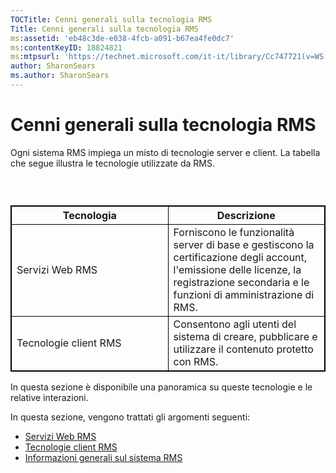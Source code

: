 ```yaml
---
TOCTitle: Cenni generali sulla tecnologia RMS
Title: Cenni generali sulla tecnologia RMS
ms:assetid: 'eb48c3de-e038-4fcb-a091-b67ea4fe0dc7'
ms:contentKeyID: 18824821
ms:mtpsurl: 'https://technet.microsoft.com/it-it/library/Cc747721(v=WS.10)'
author: SharonSears
ms.author: SharonSears
---
```


Cenni generali sulla tecnologia RMS
===================================

Ogni sistema RMS impiega un misto di tecnologie server e client. La tabella che segue illustra le tecnologie utilizzate da RMS.

###  

 
<table style="border:1px solid black;">
<colgroup>
<col width="50%" />
<col width="50%" />
</colgroup>
<thead>
<tr class="header">
<th style="border:1px solid black;" >Tecnologia</th>
<th style="border:1px solid black;" >Descrizione</th>
</tr>
</thead>
<tbody>
<tr class="odd">
<td style="border:1px solid black;">Servizi Web RMS</td>
<td style="border:1px solid black;">Forniscono le funzionalità server di base e gestiscono la certificazione degli account, l'emissione delle licenze, la registrazione secondaria e le funzioni di amministrazione di RMS.</td>
</tr>
<tr class="even">
<td style="border:1px solid black;">Tecnologie client RMS</td>
<td style="border:1px solid black;">Consentono agli utenti del sistema di creare, pubblicare e utilizzare il contenuto protetto con RMS.</td>
</tr>
</tbody>
</table>
  
In questa sezione è disponibile una panoramica su queste tecnologie e le relative interazioni.
  
In questa sezione, vengono trattati gli argomenti seguenti:
  
-   [Servizi Web RMS](https://technet.microsoft.com/ed8dbb2e-0590-4502-afc4-54f66b96d515)  
-   [Tecnologie client RMS](https://technet.microsoft.com/6980468a-fc8c-489b-966f-2921ec268e74)  
-   [Informazioni generali sul sistema RMS](https://technet.microsoft.com/cbd14635-e17e-42b8-9fd8-6fdce42ffe07)
